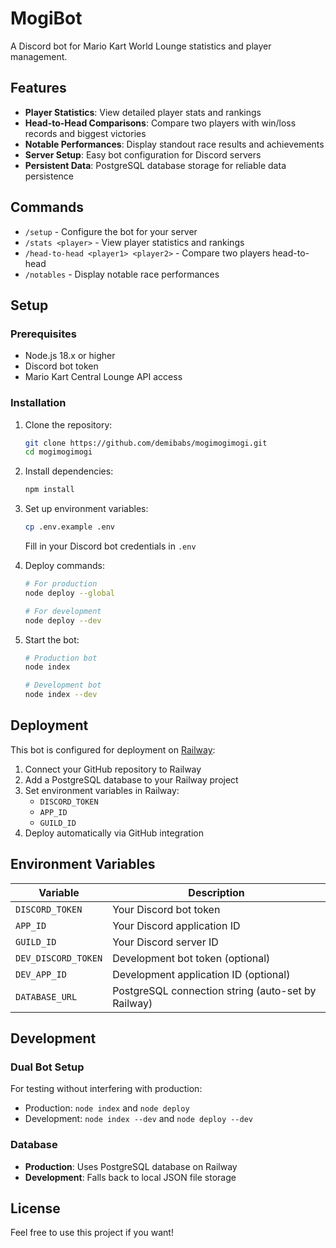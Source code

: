 # MogiBot

A Discord bot for Mario Kart World Lounge statistics and player management.

## Features

- **Player Statistics**: View detailed player stats and rankings
- **Head-to-Head Comparisons**: Compare two players with win/loss records and biggest victories
- **Notable Performances**: Display standout race results and achievements
- **Server Setup**: Easy bot configuration for Discord servers
- **Persistent Data**: PostgreSQL database storage for reliable data persistence

## Commands

- `/setup` - Configure the bot for your server
- `/stats <player>` - View player statistics and rankings
- `/head-to-head <player1> <player2>` - Compare two players head-to-head
- `/notables` - Display notable race performances

## Setup

### Prerequisites

- Node.js 18.x or higher
- Discord bot token
- Mario Kart Central Lounge API access

### Installation

1. Clone the repository:
   ```bash
   git clone https://github.com/demibabs/mogimogimogi.git
   cd mogimogimogi
   ```

2. Install dependencies:
   ```bash
   npm install
   ```

3. Set up environment variables:
   ```bash
   cp .env.example .env
   ```
   Fill in your Discord bot credentials in `.env`

4. Deploy commands:
   ```bash
   # For production
   node deploy --global
   
   # For development
   node deploy --dev
   ```

5. Start the bot:
   ```bash
   # Production bot
   node index
   
   # Development bot
   node index --dev
   ```

## Deployment

This bot is configured for deployment on [Railway](https://railway.app):

1. Connect your GitHub repository to Railway
2. Add a PostgreSQL database to your Railway project
3. Set environment variables in Railway:
   - `DISCORD_TOKEN`
   - `APP_ID`
   - `GUILD_ID`
4. Deploy automatically via GitHub integration

## Environment Variables

| Variable | Description |
|----------|-------------|
| `DISCORD_TOKEN` | Your Discord bot token |
| `APP_ID` | Your Discord application ID |
| `GUILD_ID` | Your Discord server ID |
| `DEV_DISCORD_TOKEN` | Development bot token (optional) |
| `DEV_APP_ID` | Development application ID (optional) |
| `DATABASE_URL` | PostgreSQL connection string (auto-set by Railway) |

## Development

### Dual Bot Setup

For testing without interfering with production:

- Production: `node index` and `node deploy`
- Development: `node index --dev` and `node deploy --dev`

### Database

- **Production**: Uses PostgreSQL database on Railway
- **Development**: Falls back to local JSON file storage

## License

Feel free to use this project if you want!
